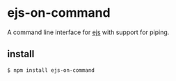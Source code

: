 # ejs-on-command

A command line interface for [ejs]('http://www.embeddedjs.com/') with support for piping.

## install

```
$ npm install ejs-on-command
```
